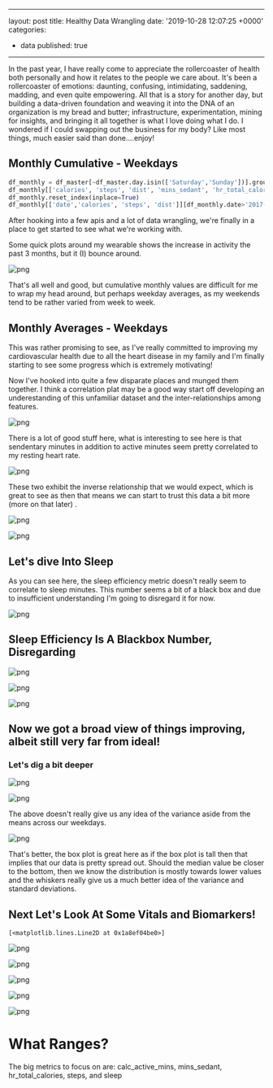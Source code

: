 
---
layout: post
title: Healthy Data Wrangling
date: '2019-10-28 12:07:25 +0000'
categories:
  - data
published: true
---

In the past year, I have really come to appreciate the rollercoaster of health both personally and how it relates to the people we care about.  It's been a rollercoaster of emotions: daunting, confusing, intimidating, saddening, madding, and even quite empowering.  All that is a story for another day, but building a data-driven foundation and weaving it into the DNA of an organization is my bread and butter; infrastructure, experimentation, mining for insights, and bringing it all together is what I love doing what I do.  I wondered if I could swapping out the business for my body?  Like most things, much easier said than done....enjoy!

## Monthly Cumulative - Weekdays


```python
df_monthly = df_master[~df_master.day.isin(['Saturday','Sunday'])].groupby(pd.Grouper(key='date', freq='M'))[cols_avg].agg('sum')
df_monthly[['calories', 'steps', 'dist', 'mins_sedant', 'hr_total_calories', 'mins_active_light', 'calc_active_mins', 'totalSleepMinutesAsleep', 'totalSleep_deep_mins', 'totalSleep_rem_mins', 'totalSleep_wake_mins', 'totalSleepTimeInBed']][df_monthly.index > '2017-07-31'].tail(10)
df_monthly.reset_index(inplace=True)
df_monthly[['date','calories', 'steps', 'dist']][df_monthly.date>'2017-11-01'].plot(subplots=True,x='date',figsize=(12,9), sharex=True, legend=True,title='Monthly Cumulative Calories, Steps, Distances')
```
After hooking into a few apis and a lot of data wrangling, we're finally in a place to get started to see what we're working with.  

Some quick plots around my wearable shows the increase in activity the past 3 months, but it (I) bounce around.

![png](../images/health_post/support_post_health_6_1.png)

That's all well and good, but cumulative monthly values are difficult for me to wrap my head around, but perhaps weekday averages, as my weekends tend to be rather varied from week to week.

## Monthly Averages - Weekdays

This was rather promising to see, as I've really committed to improving my cardiovascular health due to all the heart disease in my family and I'm finally starting to see some progress which is extremely motivating!

Now I've hooked into quite a few disparate places and munged them together.  I think a correlation plat may be a good way start off developing an underestanding of this unfamiliar dataset and the inter-relationships among features.  


![png](../images/health_post/support_post_health_8_0.png)


There is a lot of good stuff here, what is interesting to see here is that sendentary minutes in addition to active minutes seem pretty correlated to my resting heart rate.


![png](../images/health_post/support_post_health_9_0.png)

These two exhibit the inverse relationship that we would expect, which is great to see as then that means we can start to trust this data a bit more (more on that later) .


![png](../images/health_post/support_post_health_10_0.png)




![png](../images/health_post/support_post_health_11_0.png)


## Let's dive Into Sleep

As you can see here, the sleep efficiency metric doesn't really seem to correlate to sleep minutes.  This number seems a bit of a black box and due to insufficient understanding I'm going to disregard it for now.


![png](../images/health_post/support_post_health_14_1.png)


## Sleep Efficiency Is A Blackbox Number, Disregarding




![png](../images/health_post/support_post_health_16_1.png)




![png](../images/health_post/support_post_health_18_1.png)



![png](../images/health_post/support_post_health_19_1.png)


## Now we got a broad view of things improving, albeit still very far from ideal!
### Let's dig a bit deeper




![png](../images/health_post/support_post_health_21_1.png)





![png](../images/health_post/support_post_health_23_2.png)

The above doesn't really give us any idea of the variance aside from the means across our weekdays.


![png](../images/health_post/support_post_health_25_0.png)

That's better, the box plot is great here as if the box plot is tall then that implies that our data is pretty spread out.  Should the median value be closer to the bottom, then we know the distribution is mostly towards lower values and the whiskers really give us a much better idea of the variance and standard deviations.



## Next Let's Look At Some Vitals and Biomarkers!



    [<matplotlib.lines.Line2D at 0x1a8ef04be0>]




![png](../images/health_post/support_post_health_44_1.png)




![png](../images/health_post/support_post_health_45_1.png)




![png](../images/health_post/support_post_health_46_1.png)





![png](../images/health_post/support_post_health_47_1.png)




![png](../images/health_post/support_post_health_48_0.png)



# What Ranges?
The big metrics to focus on are:
calc_active_mins, mins_sedant, hr_total_calories, steps, and sleep





